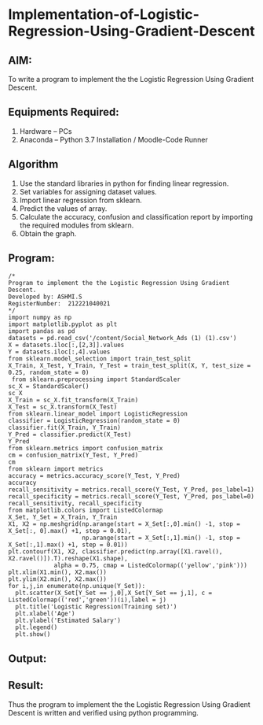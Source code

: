 # Implementation-of-Logistic-Regression-Using-Gradient-Descent

## AIM:
To write a program to implement the the Logistic Regression Using Gradient Descent.

## Equipments Required:
1. Hardware – PCs
2. Anaconda – Python 3.7 Installation / Moodle-Code Runner

## Algorithm
1. Use the standard libraries in python for finding linear regression. 
2. Set variables for assigning dataset values.
3. Import linear regression from sklearn.
4. Predict the values of array.
5. Calculate the accuracy, confusion and classification report by importing the required modules from sklearn.
6. Obtain the graph.

## Program:
```
/*
Program to implement the the Logistic Regression Using Gradient Descent.
Developed by: ASHMI.S
RegisterNumber:  212221040021
*/
import numpy as np
import matplotlib.pyplot as plt
import pandas as pd
datasets = pd.read_csv('/content/Social_Network_Ads (1) (1).csv')
X = datasets.iloc[:,[2,3]].values
Y = datasets.iloc[:,4].values
from sklearn.model_selection import train_test_split
X_Train, X_Test, Y_Train, Y_Test = train_test_split(X, Y, test_size = 0.25, random_state = 0)
 from sklearn.preprocessing import StandardScaler
sc_X = StandardScaler()
sc_X
X_Train = sc_X.fit_transform(X_Train)
X_Test = sc_X.transform(X_Test)
from sklearn.linear_model import LogisticRegression
classifier = LogisticRegression(random_state = 0)
classifier.fit(X_Train, Y_Train)
Y_Pred = classifier.predict(X_Test)
Y_Pred
from sklearn.metrics import confusion_matrix
cm = confusion_matrix(Y_Test, Y_Pred)
cm
from sklearn import metrics
accuracy = metrics.accuracy_score(Y_Test, Y_Pred)
accuracy
recall_sensitivity = metrics.recall_score(Y_Test, Y_Pred, pos_label=1)
recall_specificity = metrics.recall_score(Y_Test, Y_Pred, pos_label=0)
recall_sensitivity, recall_specificity
from matplotlib.colors import ListedColormap
X_Set, Y_Set = X_Train, Y_Train
X1, X2 = np.meshgrid(np.arange(start = X_Set[:,0].min() -1, stop = X_Set[:, 0].max() +1, step = 0.01),
                     np.arange(start = X_Set[:,1].min() -1, stop = X_Set[:,1].max() +1, step = 0.01))
plt.contourf(X1, X2, classifier.predict(np.array([X1.ravel(), X2.ravel()]).T).reshape(X1.shape),
             alpha = 0.75, cmap = ListedColormap(('yellow','pink')))
plt.xlim(X1.min(), X2.max())
plt.ylim(X2.min(), X2.max())
for i,j,in enumerate(np.unique(Y_Set)):
  plt.scatter(X_Set[Y_Set == j,0],X_Set[Y_Set == j,1], c = ListedColormap(('red','green'))(i),label = j)
  plt.title('Logistic Regression(Training set)')
  plt.xlabel('Age')
  plt.ylabel('Estimated Salary')
  plt.legend()
  plt.show()
```

## Output:


## Result:
Thus the program to implement the the Logistic Regression Using Gradient Descent is written and verified using python programming.

